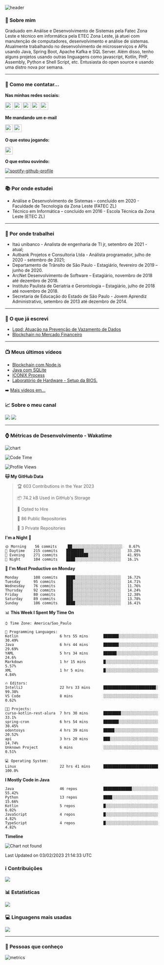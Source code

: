 ![header](img/header.png)

### :bust_in_silhouette: **Sobre mim** 
Graduado em Análise e Desenvolvimento de Sistemas pela Fatec Zona Leste e técnico em informática pela ETEC Zona Leste, já atuei com manutenção de computadores, desenvolvimento e análise de sistemas. Atualmente trabalhando no desenvolvimento de microsserviços e APIs usando Java, Spring Boot, Apache Kafka e SQL Server. Além disso, tenho alguns projetos usando outras linguagens como javascript, Kotlin, PHP, Assembly, Python e Shell Script, etc. Entusiasta do open source e usando uma distro nova por semana.

---

### :calling: **Como me contatar...**

**Nas minhas redes sociais:**

<a href="https://api.whatsapp.com/send?phone=5511930093018"><img src="https://img.shields.io/badge/WhatsApp-25D366?style=for-the-badge&logo=whatsapp&logoColor=white" height=25></a>
<a href="https://www.linkedin.com/in/gustavo-silva-69b84a15b/"><img src="https://img.shields.io/badge/linkedin-%230077B5.svg?&style=for-the-badge&logo=linkedin&logoColor=white" height=25></a>
<a href="https://www.instagram.com/gasfgrv/"><img src="https://img.shields.io/badge/instagram-%23E4405F.svg?&style=for-the-badge&logo=instagram&logoColor=white" height=25></a>
<a href="https://www.facebook.com/gAlmeida11"><img src="https://img.shields.io/badge/Facebook-1877F2?style=for-the-badge&logo=facebook&logoColor=white" height=25></a>
<a href="https://discordapp.com/users/616994765065420801"><img src="https://img.shields.io/badge/Discord-5865F2?style=for-the-badge&logo=discord&logoColor=white" height=25></a>

**Me mandando um e-mail**

<a href="mailto:gustavoalmeidasilva41@gmail.com"><img src="https://img.shields.io/badge/Gmail-D14836?style=for-the-badge&logo=gmail&logoColor=white" height=25></a>
<a href="mailto:gustavo_almeida11@hotmail.com"><img src="https://img.shields.io/badge/Microsoft_Outlook-0078D4?style=for-the-badge&logo=microsoft-outlook&logoColor=white" height=25></a>


**O que estou jogando:**

<a href="https://psnprofiles.com/gustavo_11845"><img src="https://img.shields.io/badge/PlayStation-003791?style=for-the-badge&logo=playstation&logoColor=white" height=25></a>

**O que estou ouvindo:**

[![spotify-github-profile](https://spotify-github-profile.vercel.app/api/view?uid=316iwsuurk4wrc72ys5gle37hpei&cover_image=true&theme=default&bar_color_cover=true)](https://spotify-github-profile.vercel.app/api/view?uid=316iwsuurk4wrc72ys5gle37hpei&redirect=true)

---

### :books: **Por onde estudei**

- Análise e Desenvolvimento de Sistemas – concluído em 2020 - Faculdade de Tecnologia da Zona Leste (FATEC ZL)
- Técnico em Informática – concluído em 2016 - Escola Técnica da Zona Leste (ETEC ZL)

---

### :briefcase: **Por onde trabalhei**

- Itaú unibanco - Analista de engenharia de TI jr, setembro de 2021 - atual;
- Autbank Projetos e Consultoria Ltda - Análista programador, julho de 2020 - setembro de 2021;
- Departamento de Trânsito de São Paulo - Estagiário, fevereiro de 2019 – junho de 2020.
- ArcNet Desenvolvimento de Software – Estagiário, novembro de 2018 até dezembro de 2018.
- Instituto Paulista de Geriatria e Gerontologia – Estagiário, julho de 2018 até novembro de 2018.
- Secretaria de Educação do Estado de São Paulo - Jovem Aprendiz Administrativo, setembro de 2013 até  dezembro de 2014.

---

### :page_facing_up: **O que já escrevi**

- [Lgpd: Atuação na Prevenção de Vazamento de Dados](https://even3.blob.core.windows.net/even3publicacoes-assets/tcc/428254-lgpd-atuacao-na-prevencao-de-vazamento-de-dados-282544.pdf)
- [Blockchain no Mercado Financeiro](https://www.linkedin.com/pulse/blockchain-mercado-financeiro-gustavo-silva/)

---

### :tv: **Meus últimos vídeos**   

<!-- YOUTUBE:START -->
- [Blockchain com Node.js](https://www.youtube.com/watch?v=8kxP_VkRicA)
- [Java com SQLite](https://www.youtube.com/watch?v=7SEDCJzaeb8)
- [ICONIX Process](https://www.youtube.com/watch?v=c8M5Q30f9h4)
- [Laboratório de Hardware - Setup da BIOS.](https://www.youtube.com/watch?v=pDuf8UUzL0Q)
<!-- YOUTUBE:END -->
   
➡️ [Mais videos em...](https://www.youtube.com/channel/UCXKb8To1OWsDy6dqf4oM-_g)

###  :chart_with_upwards_trend: **Sobre o meu canal**  
![](https://img.shields.io/youtube/channel/views/UCXKb8To1OWsDy6dqf4oM-_g?style=for-the-badge)
![](https://img.shields.io/youtube/channel/subscribers/UCXKb8To1OWsDy6dqf4oM-_g?style=for-the-badge)

---

### :watch: **Métricas de Desenvolvimento - Wakatime**

![chart](charts/bar_graph.png)

<!--START_SECTION:waka-->
![Code Time](http://img.shields.io/badge/Code%20Time-26%20hrs%2030%20mins-blue)

![Profile Views](http://img.shields.io/badge/Profile%20Views-247-blue)

**🐱 My GitHub Data** 

> 🏆 603 Contributions in the Year 2023
 > 
> 📦 74.2 kB Used in GitHub's Storage 
 > 
> 💼 Opted to Hire
 > 
> 📜 86 Public Repositories 
 > 
> 🔑 3 Private Repositories  
 > 
**I'm a Night 🦉** 

```text
🌞 Morning    56 commits     ██░░░░░░░░░░░░░░░░░░░░░░░   8.67% 
🌆 Daytime    215 commits    ████████░░░░░░░░░░░░░░░░░   33.28% 
🌃 Evening    271 commits    ██████████░░░░░░░░░░░░░░░   41.95% 
🌙 Night      104 commits    ████░░░░░░░░░░░░░░░░░░░░░   16.1%

```
📅 **I'm Most Productive on Monday** 

```text
Monday       108 commits    ████░░░░░░░░░░░░░░░░░░░░░   16.72% 
Tuesday      95 commits     ███░░░░░░░░░░░░░░░░░░░░░░   14.71% 
Wednesday    76 commits     ███░░░░░░░░░░░░░░░░░░░░░░   11.76% 
Thursday     92 commits     ███░░░░░░░░░░░░░░░░░░░░░░   14.24% 
Friday       80 commits     ███░░░░░░░░░░░░░░░░░░░░░░   12.38% 
Saturday     89 commits     ███░░░░░░░░░░░░░░░░░░░░░░   13.78% 
Sunday       106 commits    ████░░░░░░░░░░░░░░░░░░░░░   16.41%

```


📊 **This Week I Spent My Time On** 

```text
⌚︎ Time Zone: America/Sao_Paulo

💬 Programming Languages: 
Kotlin                   6 hrs 55 mins       ███████░░░░░░░░░░░░░░░░░░   30.49% 
Java                     6 hrs 44 mins       ███████░░░░░░░░░░░░░░░░░░   29.69% 
YAML                     5 hrs 34 mins       ██████░░░░░░░░░░░░░░░░░░░   24.6% 
Markdown                 1 hr 15 mins        █░░░░░░░░░░░░░░░░░░░░░░░░   5.57% 
XML                      1 hr 5 mins         █░░░░░░░░░░░░░░░░░░░░░░░░   4.84%

🔥 Editors: 
IntelliJ                 22 hrs 33 mins      ████████████████████████░   99.38% 
VS Code                  8 mins              ░░░░░░░░░░░░░░░░░░░░░░░░░   0.62%

🐱‍💻 Projects: 
curso-kotlin-rest-alura  7 hrs 30 mins       ████████░░░░░░░░░░░░░░░░░   33.1% 
spring-cron              6 hrs 54 mins       ███████░░░░░░░░░░░░░░░░░░   30.45% 
odontosys                4 hrs 39 mins       █████░░░░░░░░░░░░░░░░░░░░   20.52% 
api                      3 hrs 20 mins       ███░░░░░░░░░░░░░░░░░░░░░░   14.74% 
Unknown Project          6 mins              ░░░░░░░░░░░░░░░░░░░░░░░░░   0.51%

💻 Operating System: 
Linux                    22 hrs 41 mins      █████████████████████████   100.0%

```

**I Mostly Code in Java** 

```text
Java                     46 repos            █████████████░░░░░░░░░░░░   55.42% 
Python                   13 repos            ████░░░░░░░░░░░░░░░░░░░░░   15.66% 
Kotlin                   5 repos             █░░░░░░░░░░░░░░░░░░░░░░░░   6.02% 
JavaScript               4 repos             █░░░░░░░░░░░░░░░░░░░░░░░░   4.82% 
TypeScript               4 repos             █░░░░░░░░░░░░░░░░░░░░░░░░   4.82%

```


**Timeline**

![Chart not found](https://raw.githubusercontent.com/gasfgrv/gasfgrv/master/charts/bar_graph.png) 


 Last Updated on 03/02/2023 21:14:33 UTC
<!--END_SECTION:waka-->

### :information_source: **Contribuições**

![](https://github-readme-streak-stats.herokuapp.com/?user=gasfgrv&theme=nord&date_format=j/n/Y)

### :bar_chart: **Estatísticas**

![](https://github-readme-stats.vercel.app/api?username=gasfgrv&theme=nord)

### :computer: **Linguagens mais usadas**

![](https://github-readme-stats.vercel.app/api/top-langs/?username=gasfgrv&theme=nord)

---

### :busts_in_silhouette: **Pessoas que conheço**

![metrics](img/github-metrics.svg)
